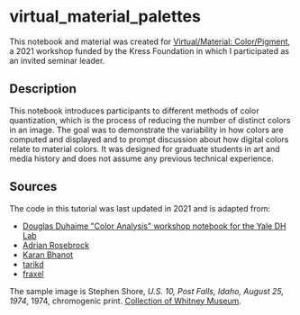 # virtual_material_palettes

This notebook and material was created for [Virtual/Material: Color/Pigment](https://sites.psu.edu/colorworkshop/), a 2021 workshop funded by the Kress Foundation in which I participated as an invited seminar leader.

## Description

This notebook introduces participants to different methods of color quantization, which is the process of reducing the number of distinct colors in an image. The goal was to demonstrate the variability in how colors are computed and displayed and to prompt discussion about how digital colors relate to material colors. It was designed for graduate students in art and media history and does not assume any previous technical experience.

## Sources

The code in this tutorial was last updated in 2021 and is adapted from:
- [Douglas Duhaime "Color Analysis" workshop notebook for the Yale DH Lab](https://github.com/YaleDHLab/lab-workshops/tree/master/color-analysis)
- [Adrian Rosebrock](https://www.pyimagesearch.com/2014/05/26/opencv-python-k-means-color-clustering/)
- [Karan Bhanot](https://github.com/kb22/Color-Identification-using-Machine-Learning)
- [tarikd](https://github.com/tarikd/python-kmeans-dominant-colors)
- [fraxel](https://stackoverflow.com/questions/9694165/convert-rgb-color-to-english-color-name-like-green-with-python)

The sample image is Stephen Shore, *U.S. 10, Post Falls, Idaho, August 25, 1974*, 1974, chromogenic print. [Collection of Whitney Museum](https://whitney.org/collection/works/8393).

